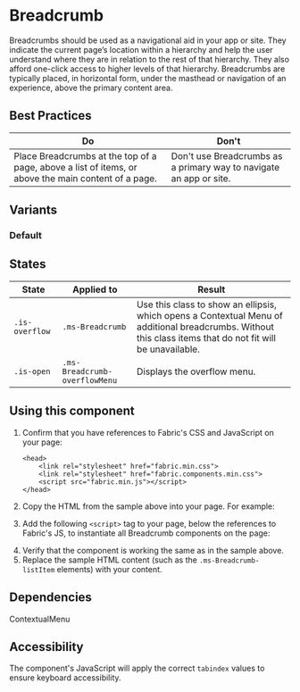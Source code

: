 # Breadcrumb
Breadcrumbs should be used as a navigational aid in your app or site. They indicate the current page’s location within a hierarchy and help the user understand where they are in relation to the rest of that hierarchy. They also afford one-click access to higher levels of that hierarchy. Breadcrumbs are typically placed, in horizontal form, under the masthead or navigation of an experience, above the primary content area.

## Best Practices
Do | Don't
--- | ---
Place Breadcrumbs at the top of a page, above a list of items, or above the main content of a page.  |  Don't use Breadcrumbs as a primary way to navigate an app or site.

## Variants

### Default
<!----
{{> BreadcrumbExample props=BreadcrumbExampleModel }}
---->
<!---i
![Breadcrumb example](https://raw.githubusercontent.com/OfficeDev/office-ui-fabric-js/master/ghdocs/component_images/Breadcrumb-default.png)
i--->

## States

State | Applied to | Result
 --- | --- | ---
`.is-overflow` | `.ms-Breadcrumb` | Use this class to show an ellipsis, which opens a Contextual Menu of additional breadcrumbs. Without this class items that do not fit will be unavailable.
`.is-open` | `.ms-Breadcrumb-overflowMenu` | Displays the overflow menu.

## Using this component
1. Confirm that you have references to Fabric's CSS and JavaScript on your page:
    ```
    <head> 
        <link rel="stylesheet" href="fabric.min.css">
        <link rel="stylesheet" href="fabric.components.min.css">
        <script src="fabric.min.js"></script>
    </head>
    ```
2. Copy the HTML from the sample above into your page. For example:
<!---
<pre>
    <code>
{{renderPartialPre "Breadcrumb" "BreadcrumbExample" BreadcrumbExampleModel false}}
    </code>
</pre>
--->
3. Add the following `<script>` tag to your page, below the references to Fabric's JS, to instantiate all Breadcrumb components on the page:
<!---
<pre>
    <code>
{{renderPartialPre "Breadcrumb" "BreadcrumbExampleJS" "" false}}
    </code>
</pre>
--->
4. Verify that the component is working the same as in the sample above.
5. Replace the sample HTML content (such as the `.ms-Breadcrumb-listItem` elements) with your content.

## Dependencies
ContextualMenu

## Accessibility
The component's JavaScript will apply the correct `tabindex` values to ensure keyboard accessibility.

<!---
{{> BreadcrumbExampleJS }}
--->